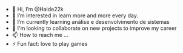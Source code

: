 - 👋 Hi, I’m @Haide22k
- 👀 I’m interested in learn more and more every day.
- 🌱 I’m currently learning análise e desenvolvimento de sistemas
- 💞️ I'm looking to collaborate on new projects to improve my career
- 📫 How to reach me ...
- ⚡ Fun fact: love to play games

<!---
Haide22k/Haide22k is a ✨ special ✨ repository because its `README.md` (this file) appears on your GitHub profile.
You can click the Preview link to take a look at your changes.
--->
